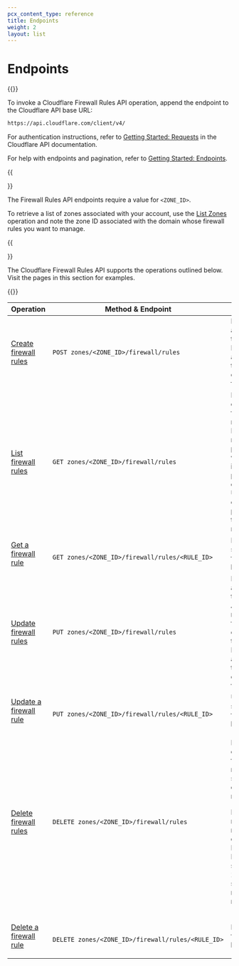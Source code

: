 ```yaml
---
pcx_content_type: reference
title: Endpoints
weight: 2
layout: list
---
```


# Endpoints

{{<content-column>}}

To invoke a Cloudflare Firewall Rules API operation, append the endpoint to the Cloudflare API base URL:

```txt
https://api.cloudflare.com/client/v4/
```

For authentication instructions, refer to [Getting Started: Requests](https://api.cloudflare.com/#getting-started-requests) in the Cloudflare API documentation.

For help with endpoints and pagination, refer to [Getting Started: Endpoints](https://api.cloudflare.com/#getting-started-endpoints).

{{<Aside type="note">}}

The Firewall Rules API endpoints require a value for `<ZONE_ID>`.

To retrieve a list of zones associated with your account, use the [List Zones](https://api.cloudflare.com/#zone-list-zones) operation and note the zone ID associated with the domain whose firewall rules you want to manage.

{{</Aside>}}

The Cloudflare Firewall Rules API supports the operations outlined below. Visit the pages in this section for examples.

{{</content-column>}}

<table style="table-layout:fixed; width:100%">
	<thead>
		<tr>
			<th style="width: 20%">Operation</th>
			<th>Method & Endpoint</th>
			<th style="width: 30%">Notes</th>
		</tr>
	</thead>
	<tbody>
		<tr>
			<td>
				<a href="https://api.cloudflare.com/#firewall-rules-create-firewall-rules">
					Create firewall rules
				</a>
			</td>
			<td>
				<code class="InlineCode">POST&nbsp;zones/&lt;ZONE_ID&gt;/firewall/rules</code>
			</td>
			<td>Handled as a single transaction. If there is an error, the entire operation fails.</td>
		</tr>
		<tr>
			<td>
				<a href="https://api.cloudflare.com/#firewall-rules-list-of-firewall-rules">
					List firewall rules
				</a>
			</td>
			<td>
				<code class="InlineCode">GET&nbsp;zones/&lt;ZONE_ID&gt;/firewall/rules</code>
			</td>
			<td>
				Lists all current firewall rules. Results return paginated with 25 items per page by
				default. Use optional parameters to narrow results.
			</td>
		</tr>
		<tr>
			<td>
				<a href="https://api.cloudflare.com/#firewall-rules-get-individual-firewall-rule">
					Get a firewall rule
				</a>
			</td>
			<td>
				<code class="InlineCode">
					GET&nbsp;zones/&lt;ZONE_ID&gt;/firewall/rules/&lt;RULE_ID&gt;
				</code>
			</td>
			<td>Retrieve a single firewall rule by ID.</td>
		</tr>
		<tr>
			<td>
				<a href="https://api.cloudflare.com/#firewall-rules-update-firewall-rules">
					Update firewall rules
				</a>
			</td>
			<td>
				<code class="InlineCode">PUT&nbsp;zones/&lt;ZONE_ID&gt;/firewall/rules</code>
			</td>
			<td>
				Handled as a single transaction. All rules must exist for operation to succeed. If there is
				an error, the entire operation fails.
			</td>
		</tr>
		<tr>
			<td>
				<a href="https://api.cloudflare.com/#firewall-rules-update-individual-firewall-rule">
					Update a firewall rule
				</a>
			</td>
			<td>
				<code class="InlineCode">
					PUT&nbsp;zones/&lt;ZONE_ID&gt;/firewall/rules/&lt;RULE_ID&gt;
				</code>
			</td>
			<td>Update a single firewall rule by ID.</td>
		</tr>
		<tr>
			<td>
				<a href="https://api.cloudflare.com/#firewall-rules-delete-firewall-rules">
					Delete firewall rules
				</a>
			</td>
			<td>
				<code class="InlineCode">DELETE&nbsp;zones/&lt;ZONE_ID&gt;/firewall/rules</code>
			</td>
			<td>
				<p>Delete existing firewall rules. Must specify list of firewall rule IDs.</p>
				<p>
					Empty requests result in no deletion. Returns HTTP status code 200 if a specified rule
					does not exist.
				</p>
			</td>
		</tr>
		<tr>
			<td>
				<a href="https://api.cloudflare.com/#firewall-rules-delete-individual-firewall-rules">
					Delete a firewall rule
				</a>
			</td>
			<td>
				<code class="InlineCode">
					DELETE&nbsp;zones/&lt;ZONE_ID&gt;/firewall/rules/&lt;RULE_ID&gt;
				</code>
			</td>
			<td>
				<p>Delete a firewall rule by ID.</p>
			</td>
		</tr>
	</tbody>
</table>
